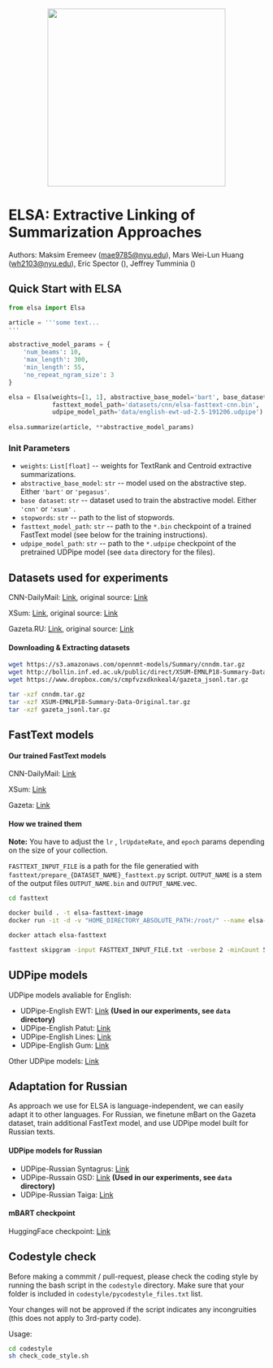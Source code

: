 <p align="center">
    <br>
    <img src="http://maksimeremeev.com/files/elsa.png" width=350/>
    <br>
<p>


# ELSA: Extractive Linking of Summarization Approaches

Authors: Maksim Eremeev (mae9785@nyu.edu), Mars Wei-Lun Huang (wh2103@nyu.edu), Eric Spector (), Jeffrey Tumminia ()

## Quick Start with ELSA

```python
from elsa import Elsa

article = '''some text...
'''

abstractive_model_params = {
    'num_beams': 10,
    'max_length': 300,
    'min_length': 55,
    'no_repeat_ngram_size': 3
}

elsa = Elsa(weights=[1, 1], abstractive_base_model='bart', base_dataset='cnn', stopwords='data/stopwords.txt', 
            fasttext_model_path='datasets/cnn/elsa-fasttext-cnn.bin', 
            udpipe_model_path='data/english-ewt-ud-2.5-191206.udpipe')
            
elsa.summarize(article, **abstractive_model_params)
```

### Init Parameters

- `weights`: `List[float]` -- weights for TextRank and Centroid extractive summarizations.
- `abstractive_base_model`: `str` -- model used on the abstractive step. Either `'bart'` or `'pegasus'`.
- `base dataset`: `str` -- dataset used to train the abstractive model. Either `'cnn'` or `'xsum'` .
- `stopwords`: `str` -- path to the list of stopwords.
- `fasttext_model_path`: `str` -- path to the `*.bin` checkpoint of a trained FastText model (see below for the training instructions).
- `udpipe_model_path`: `str` -- path to the `*.udpipe` checkpoint of the pretrained UDPipe model (see `data` directory for the files).

## Datasets used for experiments

CNN-DailyMail: [Link](https://s3.amazonaws.com/opennmt-models/Summary/cnndm.tar.gz), original source: [Link](https://github.com/abisee/cnn-dailymail)

XSum: [Link](http://bollin.inf.ed.ac.uk/public/direct/XSUM-EMNLP18-Summary-Data-Original.tar.gz), original source: [Link](https://github.com/EdinburghNLP/XSum)

Gazeta.RU: [Link](https://www.dropbox.com/s/cmpfvzxdknkeal4/gazeta_jsonl.tar.gz), original source: [Link](https://github.com/IlyaGusev/gazeta)

#### Downloading & Extracting datasets

```bash
wget https://s3.amazonaws.com/opennmt-models/Summary/cnndm.tar.gz
wget http://bollin.inf.ed.ac.uk/public/direct/XSUM-EMNLP18-Summary-Data-Original.tar.gz
wget https://www.dropbox.com/s/cmpfvzxdknkeal4/gazeta_jsonl.tar.gz

tar -xzf cnndm.tar.gz
tar -xzf XSUM-EMNLP18-Summary-Data-Original.tar.gz
tar -xzf gazeta_jsonl.tar.gz
```

## FastText models

#### Our trained FastText models

CNN-DailyMail: [Link](https://www.icloud.com/iclouddrive/0D92xiVCAEZa07wBde-S46r_A#elsa-fasttext-cnn)

XSum: [Link](https://www.icloud.com/iclouddrive/0bR42r-miX36v9p3rM-s3YR0Q#elsa-fasttext-gazeta)

Gazeta: [Link](https://www.icloud.com/iclouddrive/0E7muKOAdlb_EvbMPQyTN2sLw#elsa-fasttext-xsum)

#### How we trained them 

**Note:** You have to adjust the `lr` , `lrUpdateRate`, and `epoch` params depending on the size of your collection. 

`FASTTEXT_INPUT_FILE` is a path for the file generatied with `fasttext/prepare_{DATASET_NAME}_fasttext.py` script. `OUTPUT_NAME` is a stem of the output files `OUTPUT_NAME.bin` and `OUTPUT_NAME`.vec.

```bash
cd fasttext

docker build . -t elsa-fasttext-image
docker run -it -d -v "HOME_DIRECTORY_ABSOLUTE_PATH:/root/" --name elsa-fasttext elsa-fasttext-image

docker attach elsa-fasttext

fasttext skipgram -input FASTTEXT_INPUT_FILE.txt -verbose 2 -minCount 5 -lr 0.05 -dim 100 -ws 5 -epoch 20 -wordNgrams 1 -minn 3 -maxn 7 -loss ns -thread 16 -neg 20 -lrUpdateRate 100 -output OUTPUT_NAME
```

## UDPipe models

UDPipe models avaliable for English:

- UDPipe-English EWT: [Link](https://lindat.mff.cuni.cz/repository/xmlui/bitstream/handle/11234/1-3131/english-ewt-ud-2.5-191206.udpipe?sequence=17&isAllowed=y) **(Used in our experiments, see `data` directory)**
- UDPipe-English Patut: [Link](https://lindat.mff.cuni.cz/repository/xmlui/bitstream/handle/11234/1-3131/english-partut-ud-2.5-191206.udpipe?sequence=29&isAllowed=y)
- UDPipe-English Lines: [Link](https://lindat.mff.cuni.cz/repository/xmlui/bitstream/handle/11234/1-3131/english-lines-ud-2.5-191206.udpipe?sequence=30&isAllowed=y)
- UDPipe-English Gum: [Link](https://lindat.mff.cuni.cz/repository/xmlui/bitstream/handle/11234/1-3131/english-gum-ud-2.5-191206.udpipe?sequence=31&isAllowed=y)

Other UDPipe models: [Link](https://lindat.mff.cuni.cz/repository/xmlui/handle/11234/1-3131)

## Adaptation for Russian

As approach we use for ELSA is language-independent, we can easily adapt it to other languages. For Russian, we finetune mBart on the Gazeta dataset, train additional FastText model, and use UDPipe model built for Russian texts.

#### UDPipe models for Russian

- UDPipe-Russian Syntagrus: [Link](https://lindat.mff.cuni.cz/repository/xmlui/bitstream/handle/11234/1-3131/russian-syntagrus-ud-2.5-191206.udpipe?sequence=70&isAllowed=y)
- UDPipe-Russain GSD: [Link](https://lindat.mff.cuni.cz/repository/xmlui/bitstream/handle/11234/1-3131/russian-gsd-ud-2.5-191206.udpipe?sequence=71&isAllowed=y) **(Used in our experiments, see `data` directory)**
- UDPipe-Russian Taiga: [Link](https://lindat.mff.cuni.cz/repository/xmlui/bitstream/handle/11234/1-3131/russian-taiga-ud-2.5-191206.udpipe?sequence=87&isAllowed=y)

#### mBART checkpoint

HuggingFace checkpoint: [Link]()

## Codestyle check

Before making a commmit / pull-request, please check the coding style by running the bash script in the `codestyle` directory. Make sure that your folder is included in `codestyle/pycodestyle_files.txt` list.

Your changes will not be approved if the script indicates any incongruities (this does not apply to 3rd-party code). 

Usage:

```bash
cd codestyle
sh check_code_style.sh
```

